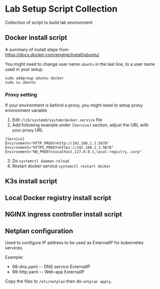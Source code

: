 # Lab Setup Script Collection

Collection of script to build lab environment

## Docker install script

A summary of install steps from https://docs.docker.com/engine/install/ubuntu/

You might need to change user name `ubuntu` in the last line, to a user name used in your setup.

```
sudo addgroup ubuntu docker
sudo su ubuntu
```

### Proxy setting

If your environment is behind a proxy, you might need to setup proxy environment variable

1. Edit `/lib/systemd/system/docker.service` file 
2. Add following example under `[Service]` section, adjust the URL with your proxy URL

  ```
  [Service]
  Environment="HTTP_PROXY=http://192.168.1.1:5678"
  Environment="HTTPS_PROXY=https://192.168.1.1:5678"
  Environment="NO_PROXY=localhost,127.0.0.1,local-registry,.corp"
  ```
  
3. Do `systemctl daemon-reload`
4. Restart docker service `systemctl restart docker`

## K3s install script

## Local Docker registry install script

## NGINX ingress controller install script

## Netplan configuration

Used to configure IP address to be used as ExternalIP for kubernetes services.

Example:
- 99-dns.yaml -- DNS service ExternalIP
- 99-http.yaml -- Web-app ExternalIP

Copy the files to `/etc/netplan` then do `netplan apply`.
